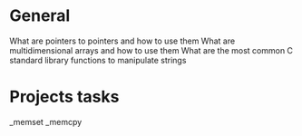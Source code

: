 # General
What are pointers to pointers and how to use them
What are multidimensional arrays and how to use them
What are the most common C standard library functions to manipulate strings

# Projects tasks

_memset
_memcpy
